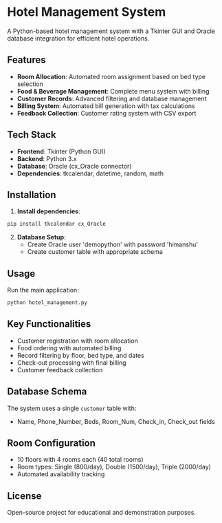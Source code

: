 # Hotel Management System

A Python-based hotel management system with a Tkinter GUI and Oracle database integration for efficient hotel operations.

## Features

- **Room Allocation**: Automated room assignment based on bed type selection
- **Food & Beverage Management**: Complete menu system with billing
- **Customer Records**: Advanced filtering and database management
- **Billing System**: Automated bill generation with tax calculations
- **Feedback Collection**: Customer rating system with CSV export

## Tech Stack

- **Frontend**: Tkinter (Python GUI)
- **Backend**: Python 3.x
- **Database**: Oracle (cx_Oracle connector)
- **Dependencies**: tkcalendar, datetime, random, math

## Installation

1. **Install dependencies**:
```bash
pip install tkcalendar cx_Oracle
```

2. **Database Setup**:
   - Create Oracle user 'demopython' with password 'himanshu'
   - Create customer table with appropriate schema

## Usage

Run the main application:
```bash
python hotel_management.py
```

## Key Functionalities

- Customer registration with room allocation
- Food ordering with automated billing
- Record filtering by floor, bed type, and dates
- Check-out processing with final billing
- Customer feedback collection

## Database Schema

The system uses a single `customer` table with:
- Name, Phone_Number, Beds, Room_Num, Check_in, Check_out fields

## Room Configuration

- 10 floors with 4 rooms each (40 total rooms)
- Room types: Single (800/day), Double (1500/day), Triple (2000/day)
- Automated availability tracking

## License

Open-source project for educational and demonstration purposes.
